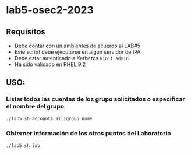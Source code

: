 # lab5-osec2-2023

## Requisitos

* Debe contar con un ambientes de acuerdo al LAB#5
* Este script debe ejecutarse en algun servidor de IPA
* Debe estar autenticado a Kerberos ```kinit admin```
* Ha sido validado en RHEL 9.2

## USO:

### Listar todos las cuentas de los grupo solicitados o especificar el nombre del grupo 

```sh
./lab5.sh accounts all|group_name
```
### Obterner información de los otros puntos del Laboratorio 

```sh
./lab5.sh lab
```



